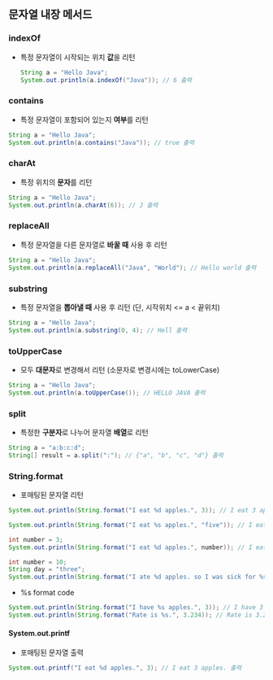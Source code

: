 문자열 내장 메서드
----------------------

### **indexOf**
+ 특정 문자열이 시작되는 위치 **값**을 리턴
  ```java
  String a = "Hello Java";
  System.out.println(a.indexOf("Java")); // 6 출력
  ```

### **contains**
  + 특정 문자열이 포함되어 있는지 **여부**를 리턴
  ```java
  String a = "Hello Java";
  System.out.println(a.contains("Java")); // true 출력
  ```

### **charAt**
  + 특정 위치의 **문자**를 리턴
  ```java
  String a = "Hello Java";
  System.out.println(a.charAt(6)); // J 출력
  ```

### **replaceAll**
+ 특정 문자열을 다른 문자열로 **바꿀 때** 사용 후 리턴
```java
String a = "Hello Java";
System.out.println(a.replaceAll("Java", "World"); // Hello world 출력
```

### **substring**
+ 특정 문자열을 **뽑아낼 때** 사용 후 리턴 (단, 시작위치 <= a < 끝위치)
```java
String a = "Hello Java";
System.out.println(a.substring(0, 4); // Hell 출력
```

### **toUpperCase**
+ 모두 **대문자**로 변경해서 리턴 (소문자로 변경시에는 toLowerCase)
```java
String a = "Hello Java";
System.out.println(a.toUpperCase()); // HELLO JAVA 출력
```

### **split**
+ 특정한 **구분자**로 나누어 문자열 **배열**로 리턴
```java
String a = "a:b:c:d";
String[] result = a.split(":"); // {"a", "b", "c", "d"} 출력
```

### **String.format**
+ 포매팅된 문자열 리턴
```java
System.out.println(String.format("I eat %d apples.", 3)); // I eat 3 apples. 출력
```
```java
System.out.println(String.format("I eat %s apples.", "five")); // I eat five apples. 출
```
```java
int number = 3;
System.out.println(String.format("I eat %d apples.", number)); // I eat 3 apples. 출력
```
```java
int number = 10;
String day = "three";
System.out.println(String.format("I ate %d apples. so I was sick for %s days.", number, day)); // I ate 10 apples. so I was sick for three days. 출력
```
+ %s format code
```java
System.out.println(String.format("I have %s apples.", 3)); // I have 3 apples. 출력
System.out.println(String.format("Rate is %s.", 3.234)); // Rate is 3.234. 출력
```

#### **System.out.printf**
+ 포매팅된 문자열 출력
```java
System.out.printf("I eat %d apples.", 3); // I eat 3 apples. 출력



